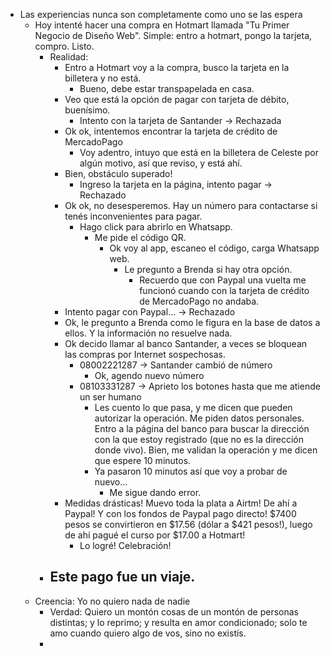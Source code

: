 - Las experiencias nunca son completamente como uno se las espera
	- Hoy intenté hacer una compra en Hotmart llamada "Tu Primer Negocio de Diseño Web". Simple: entro a hotmart, pongo la tarjeta, compro. Listo.
		- Realidad:
			- Entro a Hotmart voy a la compra, busco la tarjeta en la billetera y no está.
				- Bueno, debe estar transpapelada en casa.
			- Veo que está la opción de pagar con tarjeta de débito, buenísimo.
				- Intento con la tarjeta de Santander -> Rechazada
			- Ok ok, intentemos encontrar la tarjeta de crédito de MercadoPago
				- Voy adentro, intuyo que está en la billetera de Celeste por algún motivo, así que reviso, y está ahí.
			- Bien, obstáculo superado!
				- Ingreso la tarjeta en la página, intento pagar -> Rechazado
			- Ok ok, no desesperemos. Hay un número para contactarse si tenés inconvenientes para pagar.
				- Hago click para abrirlo en Whatsapp.
					- Me pide el código QR.
						- Ok voy al app, escaneo el código, carga Whatsapp web.
							- Le pregunto a Brenda si hay otra opción.
								- Recuerdo que con Paypal una vuelta me funcionó cuando con la tarjeta de crédito de MercadoPago no andaba.
			- Intento pagar con Paypal... -> Rechazado
			- Ok, le pregunto a Brenda como le figura en la base de datos a ellos. Y la información no resuelve nada.
			- Ok decido llamar al banco Santander, a veces se bloquean las compras por Internet sospechosas.
				- 08002221287 -> Santander cambió de número
					- Ok, agendo nuevo número
				- 08103331287 -> Aprieto los botones hasta que me atiende un ser humano
					- Les cuento lo que pasa, y me dicen que pueden autorizar la operación. Me piden datos personales. Entro a la página del banco para buscar la dirección con la que estoy registrado (que no es la dirección donde vivo). Bien, me validan la operación y me dicen que espere 10 minutos.
					- Ya pasaron 10 minutos así que voy a probar de nuevo...
						- Me sigue dando error.
			- Medidas drásticas! Muevo toda la plata a Airtm! De ahí a Paypal! Y con los fondos de Paypal pago directo! $7400 pesos se convirtieron en $17.56 (dólar a $421 pesos!), luego de ahí pagué el curso por $17.00 a Hotmart!
				- Lo logré! Celebración!
		- Este pago fue un viaje.
			-
	- Creencia: Yo no quiero nada de nadie
		- Verdad: Quiero un montón cosas de un montón de personas distintas; y lo reprimo; y resulta en amor condicionado; solo te amo cuando quiero algo de vos, sino no existís.
		-